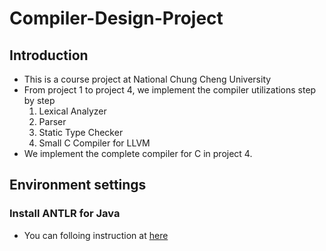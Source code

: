 # Compiler-Design-Project
## Introduction
- This is a course project at National Chung Cheng University
- From project 1 to project 4, we implement the compiler utilizations step by step
  1. Lexical Analyzer
  2. Parser
  3. Static Type Checker
  4. Small C Compiler for LLVM
- We implement the complete compiler for C in project 4.
## Environment settings
### Install ANTLR for Java
- You can folloing instruction at [here](https://ecourse2.ccu.edu.tw/pluginfile.php/1259695/mod_folder/content/0/ANTLR_1_V4.pdf?forcedownload=1)
